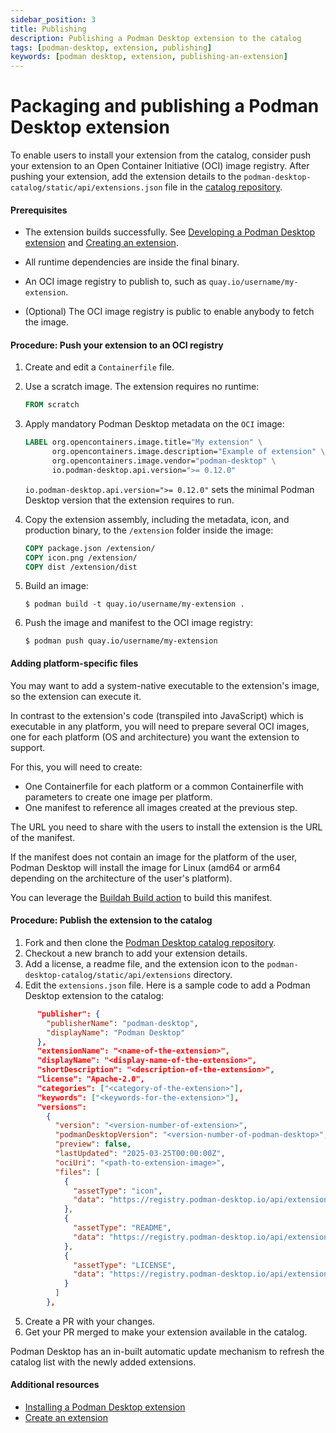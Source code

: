 ```yaml
---
sidebar_position: 3
title: Publishing
description: Publishing a Podman Desktop extension to the catalog
tags: [podman-desktop, extension, publishing]
keywords: [podman desktop, extension, publishing-an-extension]
---
```


# Packaging and publishing a Podman Desktop extension

To enable users to install your extension from the catalog, consider push your extension to an Open Container Initiative (OCI) image registry. After pushing your extension, add the extension details to the `podman-desktop-catalog/static/api/extensions.json` file in the [catalog repository](https://github.com/podman-desktop/podman-desktop-catalog).

#### Prerequisites

- The extension builds successfully.
  See [Developing a Podman Desktop extension](/docs/extensions/developing) and [Creating an extension](/tutorial/creating-an-extension).

- All runtime dependencies are inside the final binary.

- An OCI image registry to publish to, such as `quay.io/username/my-extension`.

- (Optional) The OCI image registry is public to enable anybody to fetch the image.

#### Procedure: Push your extension to an OCI registry

1. Create and edit a `Containerfile` file.

1. Use a scratch image.
   The extension requires no runtime:

   ```dockerfile
   FROM scratch
   ```

1. Apply mandatory Podman Desktop metadata on the `OCI` image:

   ```dockerfile
   LABEL org.opencontainers.image.title="My extension" \
         org.opencontainers.image.description="Example of extension" \
         org.opencontainers.image.vendor="podman-desktop" \
         io.podman-desktop.api.version=">= 0.12.0"
   ```

   `io.podman-desktop.api.version=">= 0.12.0"` sets the minimal Podman Desktop version that the extension requires to run.

1. Copy the extension assembly, including the metadata, icon, and production binary, to the `/extension` folder inside the image:

   ```dockerfile
   COPY package.json /extension/
   COPY icon.png /extension/
   COPY dist /extension/dist
   ```

1. Build an image:

   ```shell-session
   $ podman build -t quay.io/username/my-extension .
   ```

1. Push the image and manifest to the OCI image registry:

   ```shell-session
   $ podman push quay.io/username/my-extension
   ```

#### Adding platform-specific files

You may want to add a system-native executable to the extension's image, so the extension can execute it.

In contrast to the extension's code (transpiled into JavaScript) which is executable in any platform, you will need to prepare several OCI images, one for each platform (OS and architecture) you want the extension to support.

For this, you will need to create:

- One Containerfile for each platform or a common Containerfile with parameters to create
  one image per platform.
- One manifest to reference all images created at the previous step.

The URL you need to share with the users to install the extension is the URL of the manifest.

If the manifest does not contain an image for the platform of the user, Podman Desktop will install the
image for Linux (amd64 or arm64 depending on the architecture of the user's platform).

You can leverage the [Buildah Build action](https://github.com/redhat-actions/buildah-build) to build this manifest.

#### Procedure: Publish the extension to the catalog

1. Fork and then clone the [Podman Desktop catalog repository](https://github.com/podman-desktop/podman-desktop-catalog).
1. Checkout a new branch to add your extension details.
1. Add a license, a readme file, and the extension icon to the `podman-desktop-catalog/static/api/extensions` directory.
1. Edit the `extensions.json` file. Here is a sample code to add a Podman Desktop extension to the catalog:

```json
      "publisher": {
        "publisherName": "podman-desktop",
        "displayName": "Podman Desktop"
      },
      "extensionName": "<name-of-the-extension>",
      "displayName": "<display-name-of-the-extension>",
      "shortDescription": "<description-of-the-extension>",
      "license": "Apache-2.0",
      "categories": ["<category-of-the-extension>"],
      "keywords": ["<keywords-for-the-extension>"],
      "versions":
        {
          "version": "<version-number-of-extension>",
          "podmanDesktopVersion": "<version-number-of-podman-desktop>",
          "preview": false,
          "lastUpdated": "2025-03-25T00:00:00Z",
          "ociUri": "<path-to-extension-image>",
          "files": [
            {
              "assetType": "icon",
              "data": "https://registry.podman-desktop.io/api/extensions/podman-desktop/<extension>/<version>/icon.png"
            },
            {
              "assetType": "README",
              "data": "https://registry.podman-desktop.io/api/extensions/podman-desktop/<extension>/<version>/README.md"
            },
            {
              "assetType": "LICENSE",
              "data": "https://registry.podman-desktop.io/api/extensions/podman-desktop/<extension>/<version>/LICENSE"
            }
          ]
        },
```

5. Create a PR with your changes.
6. Get your PR merged to make your extension available in the catalog.

Podman Desktop has an in-built automatic update mechanism to refresh the catalog list with the newly added extensions.

#### Additional resources

- [Installing a Podman Desktop extension](/docs/extensions/install)
- [Create an extension](/tutorial/creating-an-extension)
